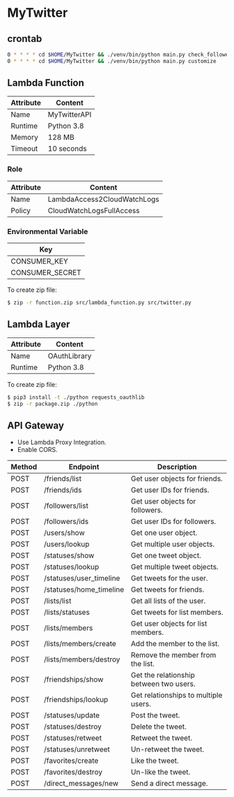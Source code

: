 # MyTwitter

## crontab

```sh
0 * * * * cd $HOME/MyTwitter && ./venv/bin/python main.py check_follower
0 * * * * cd $HOME/MyTwitter && ./venv/bin/python main.py customize
```

## Lambda Function

| Attribute | Content |
| - | - |
| Name | MyTwitterAPI |
| Runtime | Python 3.8 |
| Memory | 128 MB |
| Timeout | 10 seconds |

### Role

| Attribute | Content |
| - | - |
| Name | LambdaAccess2CloudWatchLogs |
| Policy | CloudWatchLogsFullAccess |

### Environmental Variable

| Key |
| - |
| CONSUMER_KEY |
| CONSUMER_SECRET |

To create zip file:

```sh
$ zip -r function.zip src/lambda_function.py src/twitter.py
```

## Lambda Layer

| Attribute | Content |
| - | - |
| Name | OAuthLibrary |
| Runtime | Python 3.8 |

To create zip file:

```sh
$ pip3 install -t ./python requests_oauthlib
$ zip -r package.zip ./python
```

## API Gateway

- Use Lambda Proxy Integration.
- Enable CORS.

| Method | Endpoint | Description |
| - | - | - |
| POST | /friends/list | Get user objects for friends. |
| POST | /friends/ids | Get user IDs for friends. |
| POST | /followers/list | Get user objects for followers. |
| POST | /followers/ids | Get user IDs for followers. |
| POST | /users/show | Get one user object. |
| POST | /users/lookup | Get multiple user objects. |
| POST | /statuses/show | Get one tweet object. |
| POST | /statuses/lookup | Get multiple tweet objects. |
| POST | /statuses/user_timeline | Get tweets for the user. |
| POST | /statuses/home_timeline | Get tweets for friends. |
| POST | /lists/list | Get all lists of the user. |
| POST | /lists/statuses | Get tweets for list members. |
| POST | /lists/members | Get user objects for list members. |
| POST | /lists/members/create | Add the member to the list. |
| POST | /lists/members/destroy | Remove the member from the list. |
| POST | /friendships/show | Get the relationship between two users. |
| POST | /friendships/lookup | Get relationships to multiple users. |
| POST | /statuses/update | Post the tweet. |
| POST | /statuses/destroy | Delete the tweet. |
| POST | /statuses/retweet | Retweet the tweet. |
| POST | /statuses/unretweet | Un-retweet the tweet. |
| POST | /favorites/create | Like the tweet. |
| POST | /favorites/destroy | Un-like the tweet. |
| POST | /direct_messages/new | Send a direct message. |
